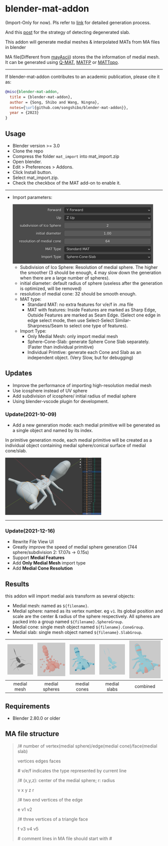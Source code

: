 # blender-mat-addon

(Import-Only for now). Pls refer to [link](https://songshibo.github.io/2021/04/12/Medial-Axis-Transform-Mesh-Generation/) for detailed generation process.

And this [post](https://songshibo.github.io/2022/01/04/Updates-for-blender-mat-addon/) for the strategy of detecting degenerated slab.

This addon will generate medial meshes & interpolated MATs from MA files in blender

MA file(Different from [mayAscii](https://download.autodesk.com/us/maya/2011help/index.html?url=./files/Maya_ASCII_file_format.htm,topicNumber=d0e702047)) stores the the information of medial mesh. It can be generated using [Q-MAT](https://github.com/ningnawang/QMAT), [MATFP](https://ningnawang.github.io/projects/2022_matfp/) or [MATTopo](https://ningnawang.github.io/projects/2024_mattopo/).

---
If blender-mat-addon contributes to an academic publication, please cite it as:

```bib
@misc{blender-mat-addon,
  title = {blender-mat-addon},
  author = {Song, Shibo and Wang, Ningna},
  notes={\url{github.com/songshibo/blender-mat-addon}},
  year = {2023}
}
```

## Usage

- Blender version >= 3.0
- Clone the repo
- Compress the folder `mat_import` into mat_import.zip
- Open blender.
- Edit > Preferences > Addons.
- Click Install button.
- Select mat_import.zip.
- Check the checkbox of the MAT add-on to enable it.

---

* Import parameters:

  <img src="./render_results/ui.png" alt="PMResult" style="zoom:50%;" />

  - Subdivision of Ico Sphere: Resolution of medial sphere. The higher the smoother (3 should be enough, 4 may slow down the generation when there are a large number of spheres).
  - initial diameter: default radius of sphere (useless after the generation is optimized, will be removed)
  - resolution of medial cone: 32 should be smooth enough.
  - MAT type:
    - Standard MAT: no extra features for v/e/f in .ma file
    - MAT with features:  Inside Features are marked as Sharp Edge, Outside Features are marked as Seam Edge. (Select one edge in edge select mode, then use Select-Select Similar-Sharpness/Seam to select one type of features).
  - Import Type:
    - Only Medial Mesh: only import medial mesh
    - Sphere-Cone-Slab: generate Sphere Cone Slab separately. (Faster than individual primitive)
    - Individual Primtive: generate each Cone and Slab as an independent object. (Very Slow, but for debugging)

## Updates

- Improve the performance of importing high-resolution medial mesh
- Use icosphere instead of UV sphere
- Add subdivision of icosphere/ initial radius of medial sphere
- Using blender-vscode plugin for development.

### Update(2021-10-09)

- Add a new generation mode: each medial primitive will be generated as a single object and named by its index.

In primitive generation mode, each medial primitive will be created as a individual object containing medial sphere/conical surface of medial cone/slab.

<img src="./render_results/PMResult.png" alt="PMResult" style="zoom:30%;" />

---

### Update(2021-12-16)

- Rewrite File View UI
- Greatly improve the speed of medial sphere generation (744 sphere/subdivision 2: 17.07s -> 0.15s)
- Support **Medial Features**
- Add **Only Medial Mesh** import type
- Add **Medial Cone Resolution**

## Results

this addon will import medial axis transform as several objects:

- Medial mesh: named as ```${filename}```.
- Medial sphere: named as its vertex number. eg ```v1```. Its global position and scale are the center & radius of the sphere respectively. All spheres are packed into a group named ```${filename}.SphereGroup```.
- Medial cone: single mesh object named ```${filename}.ConeGroup```.
- Medial slab: single mesh object named ```${filename}.SlabGroup```.


| <img src=".\render_results\medial mesh.png" alt="medial mesh" style="zoom:33%;" /> | <img src=".\render_results\sphere.png" alt="sphere" style="zoom:33%;" /> | <img src=".\render_results\cone.png" alt="cone" style="zoom:33%;" /> | <img src=".\render_results\slab.png" alt="slab" style="zoom:33%;" /> | <img src=".\render_results\result.png" alt="result" style="zoom:33%;" /> |
| :-: | :-: | :-: | :-: | :-: |
| medial mesh | medial spheres | medial cones | medial slabs | combined |

## Requirements

- Blender 2.80.0 or older

## MA file structure

> /# number of vertex(medial sphere)/edge(medial cone)/face(medial slab)
>
> vertices edges faces
>
> \# v/e/f indicates the type represented by current line
>
> /# (x,y,z): center of the medial sphere; r: radius
>
> v x y z r
>
> /# two end vertices of the edge
>
> e v1 v2
>
> /# three vertices of a triangle face
>
> f v3 v4 v5
>
> \#  comment lines in MA file should start with #
